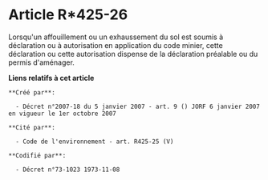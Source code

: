 # Article R*425-26

Lorsqu'un affouillement ou un exhaussement du sol est soumis à déclaration ou à autorisation en application du code minier,
cette déclaration ou cette autorisation dispense de la déclaration préalable ou du permis d'aménager.

**Liens relatifs à cet article**

	**Créé par**:

	  - Décret n°2007-18 du 5 janvier 2007 - art. 9 () JORF 6 janvier 2007 en vigueur le 1er octobre 2007

	**Cité par**:

	  - Code de l'environnement - art. R425-25 (V)

	**Codifié par**:

	  - Décret n°73-1023 1973-11-08
